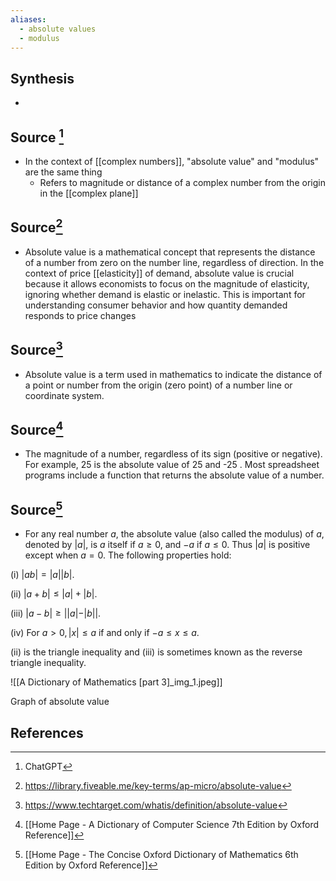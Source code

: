```yaml
---
aliases:
  - absolute values
  - modulus
---
```

## Synthesis
- 
## Source [^1]
- In the context of [[complex numbers]], "absolute value" and "modulus" are the same thing
	- Refers to magnitude or distance of a complex number from the origin in the [[complex plane]]

## Source[^2]
- Absolute value is a mathematical concept that represents the distance of a number from zero on the number line, regardless of direction. In the context of price [[elasticity]] of demand, absolute value is crucial because it allows economists to focus on the magnitude of elasticity, ignoring whether demand is elastic or inelastic. This is important for understanding consumer behavior and how quantity demanded responds to price changes

## Source[^3]
- Absolute value is a term used in mathematics to indicate the distance of a point or number from the origin (zero point) of a number line or coordinate system.

## Source[^4]
- The magnitude of a number, regardless of its sign (positive or negative). For example, 25 is the absolute value of 25 and -25 . Most spreadsheet programs include a function that returns the absolute value of a number.

## Source[^5]
- For any real number $a$, the absolute value (also called the modulus) of $a$, denoted by $|a|$, is $a$ itself if $a \geq 0$, and $-a$ if $a \leq 0$. Thus $|a|$ is positive except when $a=0$. The following properties hold:

(i) $|a b|=|a||b|$.

(ii) $|a+b| \leq|a|+|b|$.

(iii) $|a-b| \geq||a|-|b||$.

(iv) For $a>0,|x| \leq a$ if and only if $-a \leq x \leq a$.

(ii) is the triangle inequality and (iii) is sometimes known as the reverse triangle inequality.

![[A Dictionary of Mathematics [part 3]_img_1.jpeg]]

  

Graph of absolute value
## References

[^1]: ChatGPT
[^2]: https://library.fiveable.me/key-terms/ap-micro/absolute-value
[^3]: https://www.techtarget.com/whatis/definition/absolute-value
[^4]: [[Home Page - A Dictionary of Computer Science 7th Edition by Oxford Reference]]
[^5]: [[Home Page - The Concise Oxford Dictionary of Mathematics 6th Edition by Oxford Reference]]
